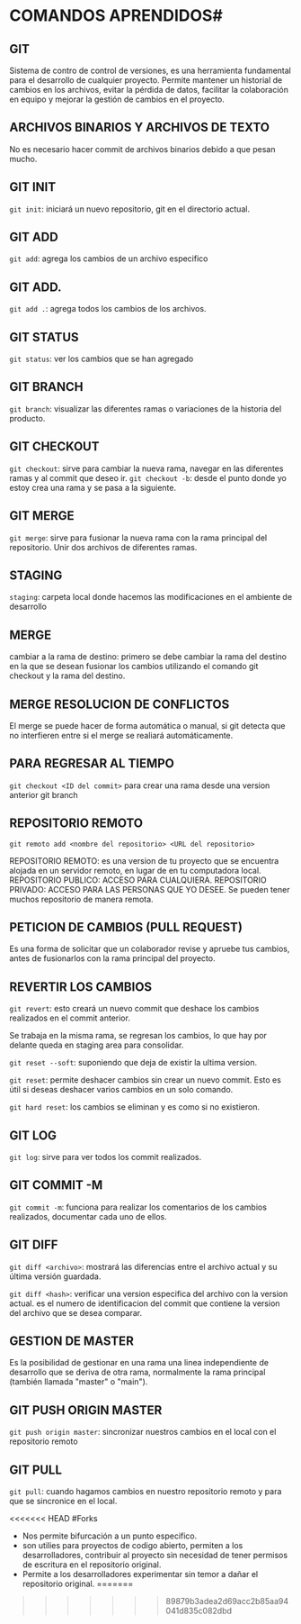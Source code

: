 # COMANDOS APRENDIDOS#

## GIT
Sistema de contro de control de versiones, es una herramienta fundamental para el desarrollo de cualquier proyecto.
Permite mantener un historial de cambios en los archivos, evitar la pérdida de datos, facilitar la colaboración en equipo y mejorar la gestión de cambios en el proyecto.

## ARCHIVOS BINARIOS Y ARCHIVOS DE TEXTO
No es necesario hacer commit de archivos binarios debido a que pesan mucho.

## GIT INIT
`git init`: iniciará un nuevo repositorio, git en el directorio actual.

## GIT ADD
`git add`: agrega los cambios de un archivo especifico

## GIT ADD.
`git add .`: agrega todos los cambios de los archivos.

## GIT STATUS
`git status`: ver los cambios que se han agregado

## GIT BRANCH
`git branch`: visualizar las diferentes ramas o variaciones de la historia del producto.

## GIT CHECKOUT
`git checkout`: sirve para cambiar la nueva rama, navegar en las diferentes ramas y al commit que deseo ir.
`git checkout -b`: desde el punto donde yo estoy crea una rama y se pasa a la siguiente.

## GIT MERGE
`git merge`: sirve para fusionar la nueva rama con la rama principal del repositorio. Unir dos archivos de diferentes ramas.

## STAGING
`staging`: carpeta local donde hacemos las modificaciones en el ambiente de desarrollo 

## MERGE
cambiar a la rama de destino: primero se debe cambiar la rama del destino en la que se desean fusionar los cambios utilizando el comando git checkout y la rama del destino.

## MERGE RESOLUCION DE CONFLICTOS
El merge se puede hacer de forma automática o manual, si git detecta que no interfieren entre si el merge se realiará automáticamente.


## PARA REGRESAR AL TIEMPO
`git checkout <ID del commit>` para crear una rama desde una version anterior git branch <nombre de la nueva rama><ID del commit>

## REPOSITORIO REMOTO
`git remoto add <nombre del repositorio> <URL del repositorio>`

REPOSITORIO REMOTO: es una version de tu proyecto que se encuentra alojada en un servidor remoto, en lugar de en tu computadora local.
REPOSITORIO PUBLICO: ACCESO PARA CUALQUIERA.
REPOSITORIO PRIVADO: ACCESO PARA LAS PERSONAS QUE YO DESEE.
Se pueden tener muchos repositorio de manera remota.

## PETICION DE CAMBIOS (PULL REQUEST)
Es una forma de solicitar que un colaborador revise y apruebe tus cambios, antes de fusionarlos con la rama principal del proyecto. 


## REVERTIR LOS CAMBIOS 
`git revert`: <ID del commit> esto creará un nuevo commit que deshace los cambios realizados en el commit anterior.

Se trabaja en la misma rama, se regresan los cambios, lo que hay por delante queda en staging area para consolidar.

`git reset --soft`: suponiendo que deja de existir la ultima version.

`git reset`: permite deshacer cambios sin crear un nuevo commit. Esto es útil si deseas deshacer varios cambios en un solo comando.

`git hard reset`: los cambios se eliminan y es como si no existieron.


## GIT LOG
`git log`: sirve para ver todos los commit realizados.

## GIT COMMIT -M
`git commit -m`: funciona para realizar los comentarios de los cambios realizados, documentar cada uno de ellos.

## GIT DIFF
`git diff <archivo>`: mostrará las diferencias entre el archivo actual y su última versión guardada.


`git diff <hash>`: verificar una version especifica del archivo con la version actual.
<hash> es el numero de identificacion del commit que contiene la version del archivo que se desea comparar.

## GESTION DE MASTER
Es la posibilidad de gestionar en una rama una linea independiente de desarrollo que se deriva de otra rama, normalmente la rama principal (también llamada "master" o "main").


## GIT PUSH ORIGIN MASTER
`git push origin master`: sincronizar nuestros cambios en el local con el repositorio remoto

## GIT PULL
`git pull`: cuando hagamos cambios en nuestro repositorio remoto y para que se sincronice en el local.

<<<<<<< HEAD
#Forks
- Nos permite bifurcación a un punto especifico.
- son utilies para proyectos de codigo abierto, permiten a los desarrolladores, contribuir al proyecto sin necesidad de tener permisos de escritura en el repositorio original.
- Permite a los desarrolladores experimentar sin temor a dañar el repositorio original.
=======

>>>>>>> 89879b3adea2d69acc2b85aa94041d835c082dbd
